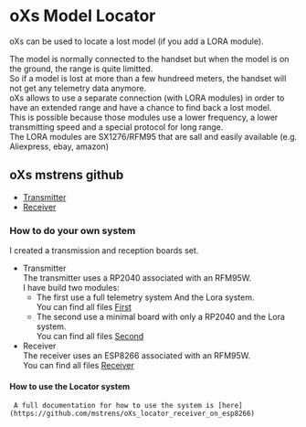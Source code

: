 # oXs Model Locator

oXs can be used to locate a lost model (if you add a LORA module).

The model is normally connected to the handset but when the model is on the ground, the range is quite limitted.  
So if a model is lost at more than a few hundreed meters, the handset will not get any telemetry data anymore.  
oXs allows to use a separate connection (with LORA modules) in order to have an extended range and have a chance to find back a lost model.  
This is possible because those modules use a lower frequency, a lower transmitting speed and a special protocol for long range.  
The LORA modules are SX1276/RFM95 that are sall and easily available (e.g. Aliexpress, ebay, amazon)  

## oXs mstrens github
  *  [Transmitter](https://github.com/mstrens/oXs_on_RP2040/tree/test)
  *  [Receiver](https://github.com/mstrens/oXs_locator_receiver_on_esp8266)
  
### How to do your own system
I created a transmission and reception boards set.  
  *  Transmitter  
     The transmitter uses a RP2040 associated with an RFM95W.  
     I have build two modules:  
     *  The first use a full telemetry system And the Lora system.  
	    You can find all files [First](https://github.com/pierrotm777/oXs_Locator/tree/main/oXs_RP2040_Emitter/Emitter_And_Full_Telemetry)  
     *  The second use a minimal board with only a RP2040 and the Lora system.  
	    You can find all files [Second](https://github.com/pierrotm777/oXs_Locator/tree/main/oXs_RP2040_Emitter/Emitter_Minimum)  
  *  Receiver  
     The receiver uses an ESP8266 associated with an RFM95W.   
	 You can find all files [Receiver](https://github.com/pierrotm777/oXs_Locator/tree/main/oXs_EPS8266_Receiver)  
	 
#### How to use the Locator system
	 A full documentation for how to use the system is [here](https://github.com/mstrens/oXs_locator_receiver_on_esp8266)
  


